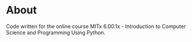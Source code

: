 # About
Code written for the online course MITx 6.00.1x - Introduction to Computer Science and Programming Using Python.
